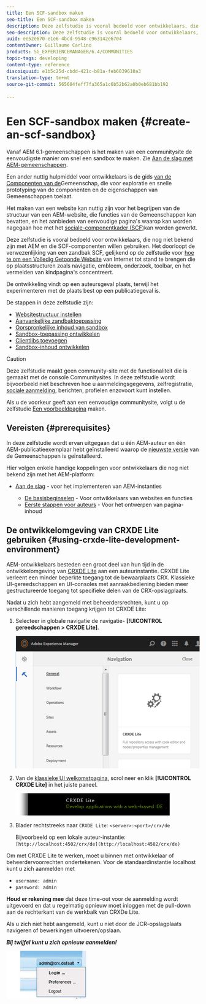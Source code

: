 ```yaml
---
title: Een SCF-sandbox maken
seo-title: Een SCF-sandbox maken
description: Deze zelfstudie is vooral bedoeld voor ontwikkelaars, die nog niet bekend zijn met AEM en die SCF-componenten willen gebruiken.  Het door de verwezenlijking van een zandbakplaats SCF
seo-description: Deze zelfstudie is vooral bedoeld voor ontwikkelaars, die nog niet bekend zijn met AEM en die SCF-componenten willen gebruiken.  Het door de verwezenlijking van een zandbakplaats SCF
uuid: ee52e670-e1e6-4bcd-9548-c963142e6704
contentOwner: Guillaume Carlino
products: SG_EXPERIENCEMANAGER/6.4/COMMUNITIES
topic-tags: developing
content-type: reference
discoiquuid: e1b5c25d-cbdd-421c-b81a-feb6039610a3
translation-type: tm+mt
source-git-commit: 565604feff7fa365a1c6b52b62a0b0eb681bb192

---
```




# Een SCF-sandbox maken {#create-an-scf-sandbox}


Vanaf AEM 6.1-gemeenschappen is het maken van een communitysite de eenvoudigste manier om snel een sandbox te maken. Zie [Aan de slag met AEM-gemeenschappen](getting-started.md).

Een ander nuttig hulpmiddel voor ontwikkelaars is de gids [van de Componenten van de](components-guide.md)Gemeenschap, die voor exploratie en snelle prototyping van de componenten en de eigenschappen van Gemeenschappen toelaat.

Het maken van een website kan nuttig zijn voor het begrijpen van de structuur van een AEM-website, die functies van de Gemeenschappen kan bevatten, en het aanbieden van eenvoudige pagina&#39;s waarop kan worden nagegaan hoe met het [sociale-componentkader (SCF)](scf.md)kan worden gewerkt.

Deze zelfstudie is vooral bedoeld voor ontwikkelaars, die nog niet bekend zijn met AEM en die SCF-componenten willen gebruiken. Het doorloopt de verwezenlijking van een zandbak SCF, gelijkend op de zelfstudie voor [hoe te om een Volledig Getoonde Website](../../help/sites-developing/website.md) van Internet tot stand te brengen die op plaatsstructuren zoals navigatie, embleem, onderzoek, toolbar, en het vermelden van kindpagina&#39;s concentreert.

De ontwikkeling vindt op een auteursgeval plaats, terwijl het experimenteren met de plaats best op een publicatiegeval is.

De stappen in deze zelfstudie zijn:

* [Websitestructuur instellen](setup-website.md)
* [Aanvankelijke zandbaktoepassing](initial-app.md)
* [Oorspronkelijke inhoud van sandbox](initial-content.md)
* [Sandbox-toepassing ontwikkelen](develop-app.md)
* [Clientlibs toevoegen](add-clientlibs.md)
* [Sandbox-inhoud ontwikkelen](develop-content.md)

>[!CAUTION]
>
>Deze zelfstudie maakt geen community-site met de functionaliteit die is gemaakt met de console [](sites-console.md)Communitysites. In deze zelfstudie wordt bijvoorbeeld niet beschreven hoe u aanmeldingsgegevens, zelfregistratie, [sociale aanmelding](social-login.md), berichten, profielen enzovoort kunt instellen.
>
>Als u de voorkeur geeft aan een eenvoudige communitysite, volgt u de zelfstudie [Een voorbeeldpagina](create-sample-page.md) maken.

## Vereisten {#prerequisites}

In deze zelfstudie wordt ervan uitgegaan dat u één AEM-auteur en één AEM-publicatieexemplaar hebt geïnstalleerd waarop de [nieuwste versie](deploy-communities.md#latest-releases) van de Gemeenschappen is geïnstalleerd.

Hier volgen enkele handige koppelingen voor ontwikkelaars die nog niet bekend zijn met het AEM-platform:

* [Aan de slag](../../help/sites-deploying/deploy.md#getting-started) - voor het implementeren van AEM-instanties

   * [De basisbeginselen](../../help/sites-developing/the-basics.md) - Voor ontwikkelaars van websites en functies
   * [Eerste stappen voor auteurs](../../help/sites-authoring/first-steps.md) - Voor het ontwerpen van pagina-inhoud

## De ontwikkelomgeving van CRXDE Lite gebruiken {#using-crxde-lite-development-environment}

AEM-ontwikkelaars besteden een groot deel van hun tijd in de ontwikkelomgeving van [CRXDE Lite](../../help/sites-developing/developing-with-crxde-lite.md) aan een auteurinstantie. CRXDE Lite verleent een minder beperkte toegang tot de bewaarplaats CRX. Klassieke UI-gereedschappen en UI-consoles met aanraakbediening bieden meer gestructureerde toegang tot specifieke delen van de CRX-opslagplaats.

Nadat u zich hebt aangemeld met beheerdersrechten, kunt u op verschillende manieren toegang krijgen tot CRXDE Lite:

1. Selecteer in globale navigatie de navigatie- **[!UICONTROL gereedschappen > CRXDE Lite]**.

   ![chlimage_1-350](assets/chlimage_1-350.png)

2. Van de [klassieke UI welkomstpagina](http://localhost:4502/welcome.html), scrol neer en klik **[!UICONTROL CRXDE Lite]** in het juiste paneel.

   ![chlimage_1-351](assets/chlimage_1-351.png)

3. Blader rechtstreeks naar `CRXDE Lite`: `<server>:<port>/crx/de`

   Bijvoorbeeld op een lokale auteur-instantie: ` [http://localhost:4502/crx/de](http://localhost:4502/crx/de)`

Om met CRXDE Lite te werken, moet u binnen met ontwikkelaar of beheerdervoorrechten ondertekenen. Voor de standaardinstantie localhost kunt u zich aanmelden met

* `username: admin`
* `password: admin`


**Houd er rekening mee** dat deze time-out voor de aanmelding wordt uitgevoerd en dat u regelmatig opnieuw moet inloggen met de pull-down aan de rechterkant van de werkbalk van CRXDe Lite.

Als u zich niet hebt aangemeld, kunt u niet door de JCR-opslagplaats navigeren of bewerkingen uitvoeren/opslaan.

***Bij twijfel kunt u zich opnieuw aanmelden!***

![chlimage_1-352](assets/chlimage_1-352.png)

